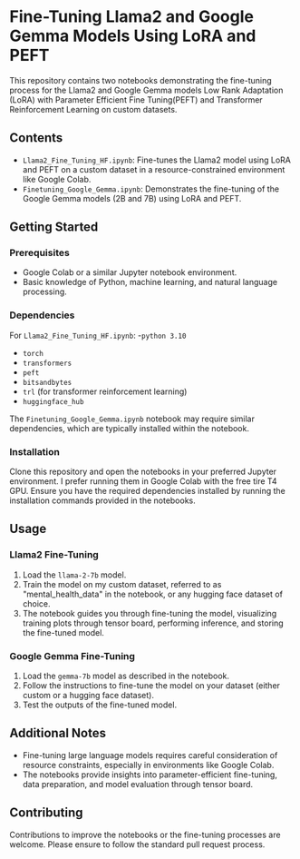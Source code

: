 # Fine-Tuning Llama2 and Google Gemma Models Using LoRA and PEFT

This repository contains two notebooks demonstrating the fine-tuning process for the Llama2 and Google Gemma models Low Rank Adaptation (LoRA) with Parameter Efficient Fine Tuning(PEFT) and Transformer Reinforcement Learning on custom datasets.

## Contents
- `Llama2_Fine_Tuning_HF.ipynb`: Fine-tunes the Llama2 model using LoRA and PEFT on a custom dataset in a resource-constrained environment like Google Colab.
- `Finetuning_Google_Gemma.ipynb`: Demonstrates the fine-tuning of the Google Gemma models (2B and 7B) using LoRA and PEFT.

## Getting Started

### Prerequisites
- Google Colab or a similar Jupyter notebook environment.
- Basic knowledge of Python, machine learning, and natural language processing.

### Dependencies
For `Llama2_Fine_Tuning_HF.ipynb`:
-`python 3.10`
- `torch`
- `transformers`
- `peft`
- `bitsandbytes`
- `trl` (for transformer reinforcement learning)
- `huggingface_hub`


The `Finetuning_Google_Gemma.ipynb` notebook may require similar dependencies, which are typically installed within the notebook.

### Installation
Clone this repository and open the notebooks in your preferred Jupyter environment. I prefer running them in Google Colab with the free tire T4 GPU. Ensure you have the required dependencies installed by running the installation commands provided in the notebooks.

## Usage

### Llama2 Fine-Tuning
1. Load the `llama-2-7b` model.
2. Train the model on my custom dataset, referred to as "mental_health_data" in the notebook, or any hugging face dataset of choice.
3. The notebook guides you through fine-tuning the model, visualizing training plots through tensor board, performing inference, and storing the fine-tuned model.

### Google Gemma Fine-Tuning
1. Load the `gemma-7b` model as described in the notebook.
2. Follow the instructions to fine-tune the model on your dataset (either custom or a hugging face dataset).
3. Test the outputs of the fine-tuned model.

## Additional Notes
- Fine-tuning large language models requires careful consideration of resource constraints, especially in environments like Google Colab.
- The notebooks provide insights into parameter-efficient fine-tuning, data preparation, and model evaluation through tensor board.

## Contributing
Contributions to improve the notebooks or the fine-tuning processes are welcome. Please ensure to follow the standard pull request process.

